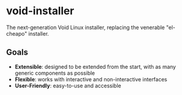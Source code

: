 # void-installer

The next-generation Void Linux installer, replacing the venerable "el-cheapo" installer.

## Goals

- **Extensible**: designed to be extended from the start, with as many generic components as possible
- **Flexible**: works with interactive and non-interactive interfaces
- **User-Friendly**: easy-to-use and accessible
